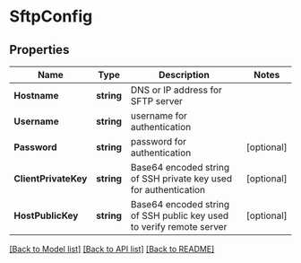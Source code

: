 # SftpConfig

## Properties

Name | Type | Description | Notes
------------ | ------------- | ------------- | -------------
**Hostname** | **string** | DNS or IP address for SFTP server | 
**Username** | **string** | username for authentication | 
**Password** | **string** | password for authentication | [optional] 
**ClientPrivateKey** | **string** | Base64 encoded string of SSH private key used for authentication | [optional] 
**HostPublicKey** | **string** | Base64 encoded string of SSH public key used to verify remote server | [optional] 

[[Back to Model list]](../README.md#documentation-for-models) [[Back to API list]](../README.md#documentation-for-api-endpoints) [[Back to README]](../README.md)


